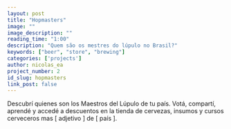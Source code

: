 ```yaml
---
layout: post
title: "Hopmasters"
image: ""
image_description: ""
reading_time: "1:00"
description: "Quem são os mestres do lúpulo no Brasil?"
keywords: ["beer", "store", "brewing"]
categories: ['projects']
author: nicolas_ea
project_number: 2
id_slug: hopmasters
link_post: false
---
```


Descubrí quienes son los Maestros del Lúpulo de tu país.
Votá, compartí, aprendé y accedé a descuentos en la tienda de cervezas, insumos y
 cursos cerveceros mas [ adjetivo ] de [ país ].
